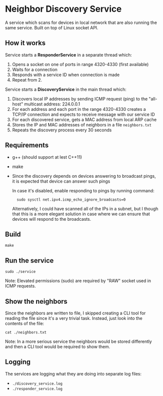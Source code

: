 # Neighbor Discovery Service

A service which scans for devices in local network that are also running the same service. Built on top of Linux socket API.

## How it works

Service starts a **ResponderService** in a separate thread which:
1. Opens a socket on one of ports in range 4320-4330 (first available)
2. Waits for a connection
3. Responds with a service ID when connection is made
4. Repeat from 2.

Service starts a **DiscoveryService** in the main thread which:
1. Discovers local IP addresses by sending ICMP request (ping) to the "all-host" multicast address: 224.0.0.1
2. For each address and each port in the range 4320-4330 creates a TCP/IP connection and expects to receive message with our service ID
3. For each discovered service, gets a MAC address from local ARP cache
4. Stores the IP and MAC addresses of neighbors in a file `neighbors.txt`
5. Repeats the discovery process every 30 seconds

## Requirements
- g++ (should support at lest C++11)
- make
- Since the discovery depends on devices answering to broadcast pings, it is expected that device can answer such pings

    In case it's disabled, enable responding to pings by running command:

        sudo sysctl net.ipv4.icmp_echo_ignore_broadcasts=0

    Alternatively, I could have scanned all of the IPs in a subnet, but I though that this is a more elegant solution in case where we can ensure that devices will respond to the broadcasts.

## Build

    make

## Run the service

    sudo ./service

Note: Elevated permissions (sudo) are required by "RAW" socket used in ICMP requests.

## Show the neighbors
Since the neighbors are written to file, I skipped creating a CLI tool for reading the file since it's a very trivial task. Instead, just look into the contents of the file:

    cat ./neighbors.txt

Note: In a more serious service the neighbors would be stored differently and then a CLI tool would be required to show them.

## Logging
The services are logging what they are doing into separate log files:
- `./discovery_service.log`
- `./responder_service.log`